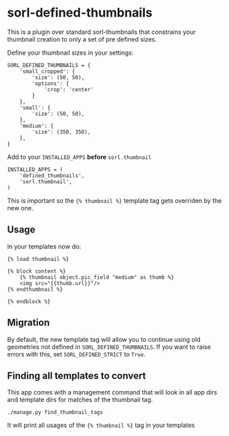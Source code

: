sorl-defined-thumbnails
=======================

This is a plugin over standard sorl-thumbnails that constrains your thumbnail creation to only a set of pre defined sizes.

Define your thumbnail sizes in your settings:

    SORL_DEFINED_THUMBNAILS = {
        'small_cropped': {
            'size': (50, 50),
            'options': {
                'crop': 'center'
            }
        },
        'small': {
            'size': (50, 50),
        },
        'medium': {
            'size': (350, 350),
        },
    }


Add to your `INSTALLED_APPS` **before** `sorl.thumbnail`

    INSTALLED_APPS = (
        'defined_thumbnails',
        'sorl.thumbnail',
    )

This is important so the `{% thumbnail %}` template tag gets overriden by the new one.

Usage
-----

In your templates now do:

    {% load thumbnail %}

    {% block content %}
        {% thumbnail object.pic_field "medium" as thumb %}
        <img src="{{thumb.url}}"/>
    {% endthumbnail %}

    {% endblock %}


Migration
---------

By default, the new template tag will allow you to continue using old geometries not defined in `SORL_DEFINED_THUMBNAILS`.
If you want to raise errors with this, set `SORL_DEFINED_STRICT` to `True`.


Finding all templates to convert
--------------------------------

This app comes with a management command that will look in all app dirs and template dirs for matches of the thumbnail tag.

    ./manage.py find_thumbnail_tags

It will print all usages of the `{% thumbnail %}` tag in your templates
